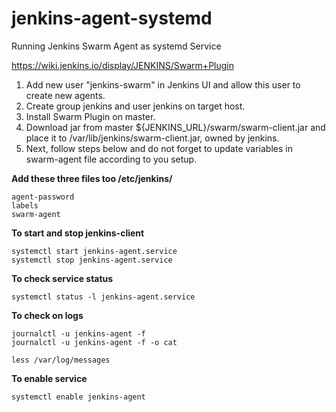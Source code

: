 # jenkins-agent-systemd
Running Jenkins Swarm Agent as systemd Service

<https://wiki.jenkins.io/display/JENKINS/Swarm+Plugin>

1. Add new user "jenkins-swarm" in Jenkins UI and allow this user to create new agents.
2. Create group jenkins and user jenkins on target host.
3. Install Swarm Plugin on master.
4. Download jar from master ${JENKINS_URL}/swarm/swarm-client.jar and place it to /var/lib/jenkins/swarm-client.jar, owned by jenkins.
5. Next, follow steps below and do not forget to update variables in swarm-agent file according to you setup.

**Add these three files too /etc/jenkins/**
```
agent-password
labels
swarm-agent
```

**To start and stop jenkins-client**
```
systemctl start jenkins-agent.service
systemctl stop jenkins-agent.service
```

**To check service status**
```
systemctl status -l jenkins-agent.service
```

**To check on logs**
```
journalctl -u jenkins-agent -f
journalctl -u jenkins-agent -f -o cat

less /var/log/messages
```

**To enable service**
```
systemctl enable jenkins-agent
```
